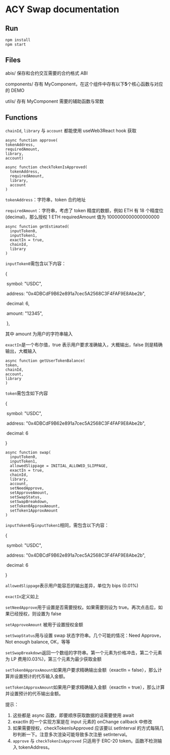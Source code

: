 # ACY Swap documentation

## Run

```
npm install
npm start
```

## Files

abis/ 保存和合约交互需要的合约格式 ABI

components/ 存有 MyComponent，在这个组件中存有以下**5**个核心函数与对应的 DEMO

utils/ 存有 MyComponent 需要的辅助函数与常数

## Functions

`chainId`, `library` 与 `account` 都能使用 useWeb3React hook 获取

```
async function approve(
tokenAddress,
requiredAmount,
library,
account)
```

```async function checkTokenIsApproved(
async function checkTokenIsApproved(
  tokenAddress,
  requiredAmount,
  library,
  account
)
```

`tokenAddress`：字符串，token 合约地址

`requiredAmount`：字符串，考虑了 token 精度的数额，例如 ETH 有 18 个精度位(decimal)，那么授权 1 ETH requiredAmount 值为 1000000000000000000

```
async function getEstimated(
  inputToken0,
  inputToken1,
  exactIn = true,
  chainId,
  library
)
```

`inputToken0`需包含以下内容：

{

​ symbol: "USDC",

​ address: "0x4DBCdF9B62e891a7cec5A2568C3F4FAF9E8Abe2b",

​ decimal: 6,

​ amount: "12345",

​ },

其中 amount 为用户的字符串输入

`exactIn`是一个布尔值，true 表示用户要求准确输入，大概输出，false 则是精确输出，大概输入

```
async function getUserTokenBalance(
token,
chainId,
account,
library
)
```

`token`需包含如下内容

{

​ symbol: "USDC",

​ address: "0x4DBCdF9B62e891a7cec5A2568C3F4FAF9E8Abe2b",

​ decimal: 6

}

```
async function swap(
  inputToken0,
  inputToken1,
  allowedSlippage = INITIAL_ALLOWED_SLIPPAGE,
  exactIn = true,
  chainId,
  library,
  account,
  setNeedApprove,
  setApproveAmount,
  setSwapStatus,
  setSwapBreakdown,
  setToken0ApproxAmount,
  setToken1ApproxAmount
)
```

`inputToken0`与`inputToken1`相同，需包含以下内容：

{

​ symbol: "USDC",

​ address: "0x4DBCdF9B62e891a7cec5A2568C3F4FAF9E8Abe2b",

​ decimal: 6

}

`allowedSlippage`表示用户能容忍的输出差异，单位为 bips (0.01%)

`exactIn`定义如上

`setNeedApprove`用于设置是否需要授权。如果需要则设为 true。再次点击后，如果已经授权，则设置为 false

`setApproveAmount` 被用于设置授权金额

`setSwapStatus`用与设置 swap 状态字符串。几个可能的情况：Need Approve，Not enough balance, OK，等等

`setSwapBreakdown`返回一个数组的字符串。第一个元素为价格冲击，第二个元素为 LP 费用(0.03%)，第三个元素为最少获取金额

`setToken0ApproxAmount`如果用户要求精确输出金额（exactIn = false），那么计算并设置预计的代币输入金额。

`setToken1ApproxAmount`如果用户要求精确输入金额（exactIn = true），那么计算并设置预计的代币输出金额。

提示：

1. 这些都是 async 函数，即要顺序获取数据的话需要使用 await
2. exactIn 的一个实现方案是在 input 元素的 onChange callback 中修改
3. 如果需要授权，checkTokenIsApproved 应该要以 setInterval 的方式每隔几秒判断一下。注意多次渲染可能导致多次注册 setInterval。
4. `approve` 与 `checkTokenIsApproved` 只适用于 ERC-20 token。函数不检测输入 tokenAddress。
